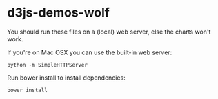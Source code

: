 d3js-demos-wolf
===============

You should run these files on a (local) web server, else the charts won't work.

If you're on Mac OSX you can use the built-in web server:

    python -m SimpleHTTPServer

Run bower install to install dependencies:

    bower install